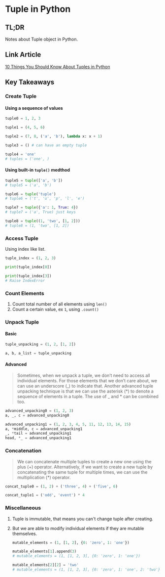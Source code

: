 # Tuple in Python

## TL;DR

Notes about Tuple object in Python.

## Link Article
[10 Things You Should Know About Tuples in Python](https://medium.com/swlh/10-things-you-should-know-about-tuples-in-python-b71189bdba1f)

## Key Takeaways

### Create Tuple

#### Using a sequence of values

```python
tuple0 = 1, 2, 3

tuple1 = (4, 5, 6)

tuple2 = (7, 8, ('a', 'b'), lambda x: x + 1)

tuple3 = () # can have an empty tuple

tuple4 = 'one'
# tuples = ('one', )
```

#### Using built-in `tuple()` medthod

```python
tuple5 = tuple(['a', 'b'])
# tuple5 = ('a', 'b')

tuple6 = tuple('tuple')
# tuple6 = ('t', 'u', 'p', 'l', 'e')

tuple7 = tuple({'a': 1, True: 4})
# tuple7 = ('a', True) just keys

tuple8 = tuple((1, 'two', [1, 2]))
# tuple8 = (1, 'two', [1, 2])
```

### Access Tuple

Using index like list.

```python
tuple_index = (1, 2, 3)

print(tuple_index[0])

print(tuple_index[3])
# Raise IndexError
```

### Count Elements

1. Count total number of all elements using `len()`
2. Count a certain value, ex `1`, using `.count()`

### Unpack Tuple

#### Basic

```python
tuple_unpacking = (1, 2, [1, 2])

a, b, a_list = tuple_unpacking
```

#### Advanced

> Sometimes, when we unpack a tuple, we don’t need to access all individual elements. For those elements that we don’t care about, we can use an underscore (_) to indicate that. Another advanced tuple unpacking technique is that we can use the asterisk (*) to denote a sequence of elements in a tuple. The use of _ and * can be combined too.

```python
advanced_unpacking0 = (1, 2, 3)
a, _, c = advanced_unpacking0

advanced_unpacking1 = (1, 2, 3, 4, 5, 11, 12, 13, 14, 15)
a, *middle, c = advanced_unpacking1
_, *tail = advanced_unpacking1
head, *_ = advanced_unpacking1
```

### Concatenation

> We can concatenate multiple tuples to create a new one using the plus (+) operator. Alternatively, if we want to create a new tuple by concatenating the same tuple for multiple times, we can use the multiplication (*) operator.

```python
concat_tuple0 = (1, 2) + ('three', 4) + ('five', 6)

concat_tuple1 = ('odd', 'event') * 4
```

### Miscellaneous

1. Tuple is immutable, that means you can't change tuple after creating.

2. But we are able to modify individual elements if they are mutable themselves.
   
   ```python
   mutable_elements = (1, [1, 2], {0: 'zero', 1: 'one'})
   
   mutable_elements[1].append(3)
   # mutable_elements = (1, [1, 2, 3], {0: 'zero', 1: 'one'})
   
   mutable_elements[2][2] = 'two'
   # mutable_elements = (1, [1, 2, 3], {0: 'zero', 1: 'one', 2: 'two'})
   ```
